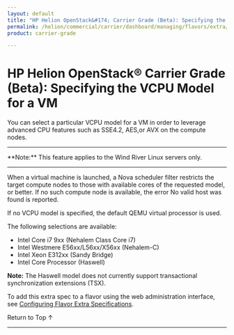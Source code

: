 ```yaml
---
layout: default
title: "HP Helion OpenStack&#174; Carrier Grade (Beta): Specifying the VCPU Model for a VM"
permalink: /helion/commercial/carrier/dashboard/managing/flavors/extra/vcpu/
product: carrier-grade

---
```

<!--UNDER REVISION-->

<script>

function PageRefresh {
onLoad="window.refresh"
}

PageRefresh();

</script>

<!-- <p style="font-size: small;"> <a href="/helion/commercial/carrier/ga1/install/">&#9664; PREV</a> | <a href="/helion/commercial/carrier/ga1/install-overview/">&#9650; UP</a> | <a href="/helion/commercial/carrier/ga1/">NEXT &#9654;</a></p> -->

# HP Helion OpenStack&#174; Carrier Grade (Beta): Specifying the VCPU Model for a VM

You can select a particular VCPU model for a VM in order to leverage advanced CPU features such as SSE4.2, AES,or AVX on the compute nodes.

<hr>
**Note:** This feature applies to the Wind River Linux servers only.
<hr>

When a virtual machine is launched, a Nova scheduler filter restricts the target compute nodes to those with available cores of the requested model, or better. If no such compute node is available, the error No valid host was found is reported.

If no VCPU model is specified, the default QEMU virtual processor is used.

The following selections are available:

* Intel Core i7 9xx (Nehalem Class Core i7)
* Intel Westmere E56xx/L56xx/X56xx (Nehalem-C)
* Intel Xeon E312xx (Sandy Bridge)
* Intel Core Processor (Haswell)

**Note:** The Haswell model does not currently support transactional synchronization extensions (TSX).

To add this extra spec to a flavor using the web administration interface, see [Configuring Flavor Extra Specifications](/helion/commercial/carrier/dashboard/managing/flavors/extra/).


<a href="#top" style="padding:14px 0px 14px 0px; text-decoration: none;"> Return to Top &#8593; </a>


----
